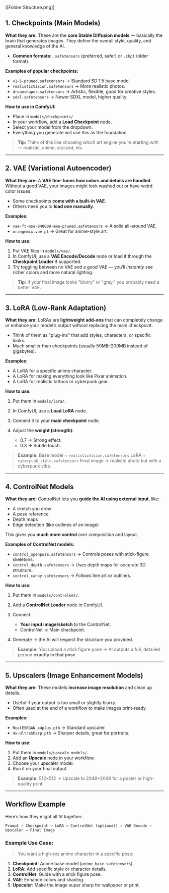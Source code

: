 
[[Folder Structure.png]]

## **1. Checkpoints (Main Models)**

**What they are:**
These are the **core Stable Diffusion models** — basically the brain that generates images. They define the overall style, quality, and general knowledge of the AI.

* **Common formats:**
  `.safetensors` (preferred, safer) or `.ckpt` (older format).

**Examples of popular checkpoints:**

* `v1-5-pruned.safetensors` → Standard SD 1.5 base model.
* `realisticVision.safetensors` → More realistic photos.
* `dreamshaper.safetensors` → Artistic, flexible, good for creative styles.
* `sdxl.safetensors` → Newer SDXL model, higher quality.

**How to use in ComfyUI:**

* Place in `models/checkpoints/`
* In your workflow, add a **Load Checkpoint** node.
* Select your model from the dropdown.
* Everything you generate will use this as the foundation.

> **Tip:** Think of this like choosing which art engine you’re starting with — realistic, anime, stylized, etc.

---

## **2. VAE (Variational Autoencoder)**

**What they are:**
A **VAE fine-tunes how colors and details are handled**. Without a good VAE, your images might look washed out or have weird color issues.

* Some checkpoints **come with a built-in VAE**.
* Others need you to **load one manually**.

**Examples:**

* `vae-ft-mse-840000-ema-pruned.safetensors` → A solid all-around VAE.
* `orangemix.vae.pt` → Great for anime-style art.

**How to use:**

1. Put VAE files in `models/vae/`.
2. In ComfyUI, use a **VAE Encode/Decode** node or load it through the **Checkpoint Loader** if supported.
3. Try toggling between no VAE and a good VAE — you’ll *instantly* see richer colors and more natural lighting.

> **Tip:** If your final image looks "blurry" or "gray," you probably need a better VAE.

---

## **3. LoRA (Low-Rank Adaptation)**

**What they are:**
LoRAs are **lightweight add-ons** that can completely change or enhance your model’s output without replacing the main checkpoint.

* Think of them as "plug-ins" that add styles, characters, or specific looks.
* Much smaller than checkpoints (usually 50MB–200MB instead of gigabytes).

**Examples:**

* A LoRA for a specific anime character.
* A LoRA for making everything look like Pixar animation.
* A LoRA for realistic tattoos or cyberpunk gear.

**How to use:**

1. Put them in `models/lora/`.
2. In ComfyUI, use a **Load LoRA** node.
3. Connect it to your **main checkpoint** node.
4. Adjust the **weight (strength)**:

   * 0.7 → Strong effect.
   * 0.3 → Subtle touch.

> **Example:**
> Base model = `realisticVision.safetensors`
> LoRA = `cyberpunk_style.safetensors`
> Final image → realistic photo but with a cyberpunk vibe.

---

## **4. ControlNet Models**

**What they are:**
ControlNet lets you **guide the AI using external input**, like:

* A sketch you drew
* A pose reference
* Depth maps
* Edge detection (like outlines of an image)

This gives you **much more control** over composition and layout.

**Examples of ControlNet models:**

* `control_openpose.safetensors` → Controls poses with stick-figure skeletons.
* `control_depth.safetensors` → Uses depth maps for accurate 3D structure.
* `control_canny.safetensors` → Follows line art or outlines.

**How to use:**

1. Put them in `models/controlnet/`.
2. Add a **ControlNet Loader** node in ComfyUI.
3. Connect:

   * **Your input image/sketch** to the ControlNet.
   * ControlNet → Main checkpoint.
4. Generate → the AI will respect the structure you provided.

> **Example:**
> You upload a stick figure pose → AI outputs a full, detailed person **exactly in that pose**.

---

## **5. Upscalers (Image Enhancement Models)**

**What they are:**
These models **increase image resolution** and clean up details.

* Useful if your output is too small or slightly blurry.
* Often used at the end of a workflow to make images print-ready.

**Examples:**

* `RealESRGAN_x4plus.pth` → Standard upscaler.
* `4x-UltraSharp.pth` → Sharper details, great for portraits.

**How to use:**

1. Put them in `models/upscale_models/`.
2. Add an **Upscale** node in your workflow.
3. Choose your upscaler model.
4. Run it on your final output.

> **Example:**
> 512×512 → Upscale to 2048×2048 for a poster or high-quality print.

---

## **Workflow Example**

Here’s how they might all fit together:

```
Prompt → Checkpoint → LoRA → ControlNet (optional) → VAE Decode → Upscaler → Final Image
```

### Example Use Case:

> You want a high-res anime character in a specific pose:

1. **Checkpoint**: Anime base model (`anime_base.safetensors`).
2. **LoRA**: Add specific style or character details.
3. **ControlNet**: Guide with a stick figure pose.
4. **VAE**: Enhance colors and shading.
5. **Upscaler**: Make the image super sharp for wallpaper or print.



